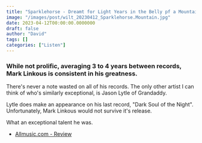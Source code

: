 ```yaml
---
title: "Sparklehorse - Dreamt for Light Years in the Belly pf a Mountain (2006)"
image: "/images/post/wilt_20230412_Sparklehorse.Mountain.jpg"
date: 2023-04-12T00:00:00.0000000
draft: false
author: "David"
tags: []
categories: ["Listen"]
---
```

### While not prolific, averaging 3 to 4 years between records, Mark Linkous is consistent in his greatness.  

 There's never a note wasted on all of his records. The only other artist I can think of who's similarly exceptional, is Jason Lytle of Grandaddy.

 Lytle does make an appearance on his last record, "Dark Soul of the Night". Unfortunately, Mark Linkous would not survive it's release.

 What an exceptional talent he was.

-  [Allmusic.com - Review](https://www.allmusic.com/album/dreamt-for-light-years-in-the-belly-of-a-mountain-mw0000740040)